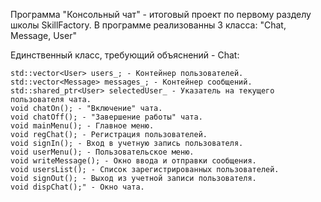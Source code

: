 Программа "Консольный чат" - итоговый проект по первому разделу школы SkillFactory.
В программе реализованны 3 класса: "Chat, Message, User"

Единственный класс, требующий объяснений - Chat:
```
std::vector<User> users_; - Контейнер пользователей.
std::vector<Message> messages_; - Контейнер сообщений.
std::shared_ptr<User> selectedUser_ - Указатель на текущего пользователя чата.
void chatOn(); - "Включение" чата.
void chatOff(); - "Завершение работы" чата.
void mainMenu(); - Главное меню.
void regChat(); - Регистрация пользователей.
void signIn(); - Вход в учетную запись пользователя.
void userMenu(); - Пользовательское меню.
void writeMessage(); - Окно ввода и отправки сообщения.
void usersList(); - Список зарегистрированных пользователей.
void signOut(); - Выход из учетной записи пользователя.
void dispChat();" - Окно чата.
```
